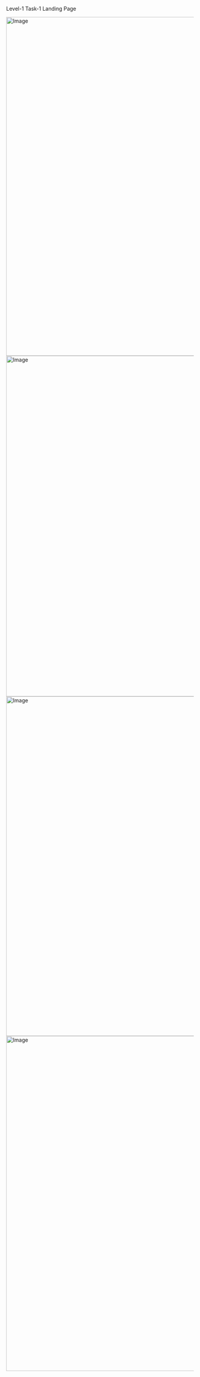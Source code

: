 Level-1 Task-1
Landing Page

<img width="1877" height="907" alt="Image" src="https://github.com/user-attachments/assets/2df2c6b6-ffd1-4161-b873-25da27646ac8" />

<img width="1876" height="912" alt="Image" src="https://github.com/user-attachments/assets/1b94b333-81e7-44d8-a22b-942f42e80388" />

<img width="1877" height="909" alt="Image" src="https://github.com/user-attachments/assets/575fb2b7-49d0-4dc3-9859-82f3a36c6964" />

<img width="1865" height="897" alt="Image" src="https://github.com/user-attachments/assets/c14c7305-368f-4fad-bb18-75e151abbf63" />
